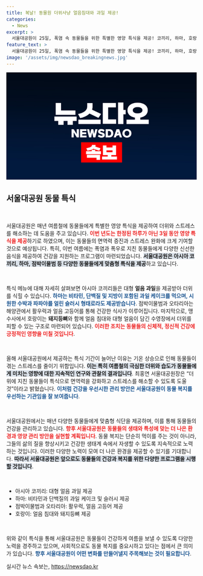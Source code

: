 ```yaml
---
title: 복날! 동물원 더위사냥 얼음침대와 과일 제공!
categories:
  - News
excerpt: >
  서울대공원이 25일, 폭염 속 동물들을 위한 특별한 영양 특식을 제공! 코끼리, 하마, 호랑이까지 다양한 동물들이 얼음과일과 슬러시로 몸보신에 나선다. 더욱 장기간 진행되는 이번 특식의 비밀을 확인해보세요!
feature_text: >
  서울대공원이 25일, 폭염 속 동물들을 위한 특별한 영양 특식을 제공! 코끼리, 하마, 호랑이까지 다양한 동물들이 얼음과일과 슬러시로 몸보신에 나선다. 더욱 장기간 진행되는 이번 특식의 비밀을 확인해보세요!
image: '/assets/img/newsdao_breakingnews.jpg'
---
```


<p><img src="/assets/img/newsdao_breakingnews.jpg" alt="firstkoreanews 속보" /></p>

<h2 data-ke-size="size26">서울대공원 동물 특식</h2>

<p data-ke-size="size16">&nbsp;</p>

<p>서울대공원은 매년 여름철에 동물들에게 특별한 영양 특식을 제공하여 더위와 스트레스를 해소하는 데 도움을 주고 있습니다. <b><span style="color: #ee2323;">이번 년도는 한정된 하루가 아닌 3일 동안 영양 특식을 제공</span></b>하기로 하였으며, 이는 동물들의 면역력 증진과 스트레스 완화에 크게 기여할 것으로 예상됩니다. 특히, 이번 여름에는 폭염과 폭우로 지친 동물들에게 다양한 신선한 음식을 제공하여 건강을 지원하는 프로그램이 마련되었습니다. <b><span style="background-color: #21538527;">서울대공원은 아시아 코끼리, 하마, 점박이물범 등 다양한 동물들에게 맞춤형 특식을 제공</span></b>하고 있습니다. </p>

<p data-ke-size="size16">&nbsp;</p>

<p>특식 메뉴에 대해 자세히 살펴보면 아시아 코끼리들은 대형 <b>얼음 과일</b>을 제공받아 더위를 식힐 수 있습니다. <b><span style="color: #1a5490;">하마는 비타민, 단백질 및 지방이 포함된 과일 케이크를 먹으며, 시원한 수박과 파파야를 얼린 슬러시 형태로라도 제공받습니다</span></b>. 점박이물범과 오타리아는 해양관에서 활우럭과 얼음 고등어를 통해 건강한 식사가 이루어집니다. 마지막으로, 맹수사에서 호랑이는 <b>돼지등뼈</b>와 함께 얼음 침대와 대형 얼음이 담긴 수영장에서 더위를 피할 수 있는 구조로 마련되어 있습니다. <b><span style="color: #ee2323;">이러한 조치는 동물들의 신체적, 정신적 건강에 긍정적인 영향을 미칠 것입니다</span></b>.</p>

<p data-ke-size="size16">&nbsp;</p>

<p>올해 서울대공원에서 제공하는 특식 기간이 늘어난 이유는 기온 상승으로 인해 동물들이 겪는 스트레스를 줄이기 위함입니다. <b><span style="background-color: #21538527;">이는 특히 여름철의 극심한 더위와 습도가 동물들에게 미치는 영향에 대한 지속적인 연구와 관찰의 결과입니다</span></b>. 최홍연 서울대공원장은 “더위에 지친 동물들이 특식으로 면역력을 강화하고 스트레스를 해소할 수 있도록 도울 것”이라고 밝혔습니다. <b><span style="color: #1a5490;">이처럼 건강을 우선시한 관리 방안은 서울대공원이 동물 복지를 우선하는 기관임을 잘 보여줍니다</span></b>.</p>

<p data-ke-size="size16">&nbsp;</p>

<p>서울대공원에서는 매년 다양한 동물들에게 맞춤형 식단을 제공하며, 이를 통해 동물들의 건강을 관리하고 있습니다. <b><span style="color: #ee2323;">향후 서울대공원은 동물들의 생태와 특성에 맞는 더 나은 환경과 영양 관리 방안을 실현할 계획입니다</span></b>. 동물 복지는 단순히 먹이를 주는 것이 아니라, 그들의 삶의 질을 향상시키고 건강한 생태계 속에서 자생할 수 있도록 지속적으로 노력하는 것입니다. 이러한 다양한 노력이 모여 더 나은 환경을 제공할 수 있기를 기대합니다. <b><span style="background-color: #21538527;">따라서 서울대공원은 앞으로도 동물들의 건강과 복지를 위한 다양한 프로그램을 시행할 것입니다</span></b>.</p>

<p data-ke-size="size16">&nbsp;</p>

<ul>
<li>아시아 코끼리: 대형 얼음 과일 제공</li>
<li>하마: 비타민과 단백질의 과일 케이크 및 슬러시 제공</li>
<li>점박이물범과 오타리아: 활우럭, 얼음 고등어 제공</li>
<li>호랑이: 얼음 침대와 돼지등뼈 제공</li>
</ul>

<p data-ke-size="size16">&nbsp;</p>

<p>위와 같이 특식을 통해 서울대공원은 동물들이 건강하게 여름을 보낼 수 있도록 다양한 노력을 경주하고 있으며, 사회적으로도 동물 복지를 중요시하고 있다는 점에서 큰 의미가 있습니다. <b><span style="color: #1a5490;">향후 서울대공원이 어떤 변화를 만들어낼지 주목해보는 것이 필요합니다</span></b>.</p>
실시간 뉴스 속보는, <a href="https://newsdao.kr" rel="dofollow">https://newsdao.kr</a>


